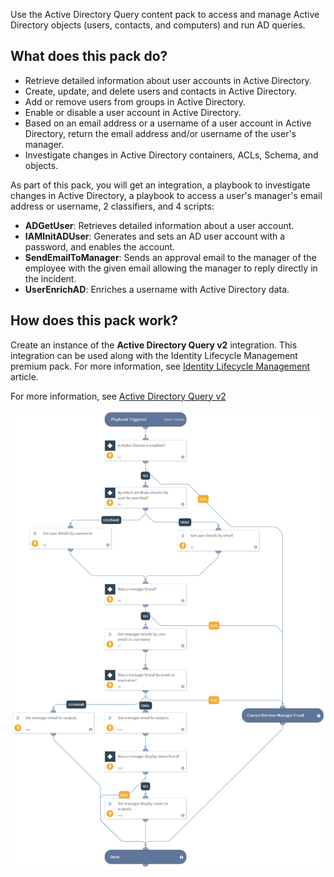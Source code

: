 Use the Active Directory Query content pack to access and manage Active Directory objects (users, contacts, and computers) and run AD queries.


## What does this pack do?
- Retrieve detailed information about user accounts in Active Directory. 
- Create, update, and delete users and contacts in Active Directory.
- Add or remove users from groups in Active Directory.
- Enable or disable a user account in Active Directory.
- Based on an email address or a username of a user account in Active Directory, return the email address and/or username of the user's manager.
- Investigate changes in Active Directory containers, ACLs, Schema, and objects.


As part of this pack, you will get an integration, a playbook to investigate changes in Active Directory, a playbook to access a user's manager's email address or username, 2 classifiers, and 4 scripts:
- **ADGetUser**: Retrieves detailed information about a user account. 
- **IAMInitADUser**: Generates and sets an AD user account with a password, and enables the account. 
- **SendEmailToManager**: Sends an approval email to the manager of the employee with the given email allowing the manager to reply directly in the incident.
- **UserEnrichAD**: Enriches a username with Active Directory data.

## How does this pack work?
Create an instance of the **Active Directory Query v2** integration.
This integration can be used along with the Identity Lifecycle Management premium pack. For more information, see [Identity Lifecycle Management](https://xsoar.pan.dev/docs/reference/articles/identity-lifecycle-management) article.

For more information, see [Active Directory Query v2](https://xsoar.pan.dev/docs/reference/integrations/active-directory-query-v2)

![Playbook Image](doc_files/Active_Directory_-_Get_User_Manager_Details.png)
